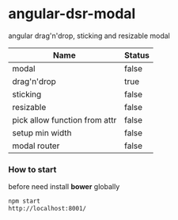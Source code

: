 # angular-dsr-modal
angular drag'n'drop, sticking and resizable modal


Name                             | Status
---                              | ---
modal                            | false
drag'n'drop                      | true
sticking                         | false
resizable                        | false
pick allow function from attr    | false
setup min width                  | false
modal router                     | false

### How to start

before need install <b>bower</b> globally

```bash
npm start
http://localhost:8001/
```